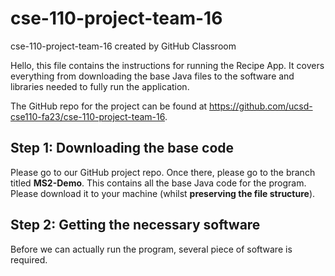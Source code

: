 # cse-110-project-team-16
cse-110-project-team-16 created by GitHub Classroom


Hello, this file contains the instructions for running the Recipe App. It covers everything from downloading the base Java files to the software and libraries needed to fully run the application. 

The GitHub repo for the project can be found at https://github.com/ucsd-cse110-fa23/cse-110-project-team-16.

## Step 1: Downloading the base code

Please go to our GitHub project repo. Once there, please go to the branch titled **MS2-Demo**. This contains all the base Java code for the program. Please download it to your machine (whilst **preserving the file structure**).

## Step 2: Getting the necessary software

Before we can actually run the program, several piece of software is required.